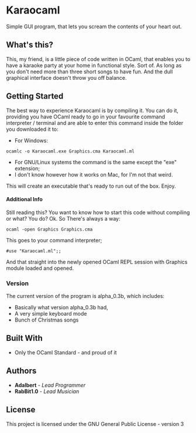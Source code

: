 # Karaocaml

Simple GUI program, that lets you scream the contents of your heart out.

## What's this?

This, my friend, is a little piece of code written in OCaml, that enables you to have a karaoke party at your home in functional style. Sort of. As long as you don't need more than three short songs to have fun. And the dull graphical interface doesn't throw you off balance.

## Getting Started

The best way to experience Karaocaml is by compiling it. 
You can do it, providing you have OCaml ready to go in your favourite command interpreter / terminal and are able to enter this command inside the folder you downloaded it to:

* For Windows:
```
ocamlc -o Karaocaml.exe Graphics.cma Karaocaml.ml
```
* For GNU/Linux systems the command is the same except the "exe" extension;
* I don't know however how it works on Mac, for I'm not that weird.

This will create an executable that's ready to run out of the box. Enjoy.

#### Additional Info

Still reading this? You want to know how to start this code without compiling or what?
You do?
Ok. So There's always a way:
```
ocaml -open Graphics Graphics.cma
```
This goes to your command interpreter;
```
#use "Karaocaml.ml";;
```
And that straight into the newly opened OCaml REPL session with Graphics module loaded and opened.

### Version

The current version of the program is alpha_0.3b, which includes:
* Basically what version alpha_0.3b had,
* A very simple keyboard mode
* Bunch of Christmas songs

## Built With

* Only the OCaml Standard - and proud of it

## Authors

* **Adalbert** - *Lead Programmer*
* **RabBit1.0** - *Lead Musician*

## License

This project is licensed under the GNU General Public License - version 3
